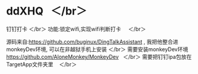 # ddXHQ   ＜/br＞
 钉钉打卡  ＜/br＞
 功能:锁定wifi,实现wifi判断打卡      ＜/br＞

 源码来自:https://github.com/buginux/DingTalkAssistant ,  我把他整合进monkeyDev环境, 可以在非越狱手机上安装 ＜/br＞
 需要安装monkeyDev环境 https://github.com/AloneMonkey/MonkeyDev    ＜/br＞
 需要把钉钉ipa包放在TargetApp文件夹里    ＜/br＞
